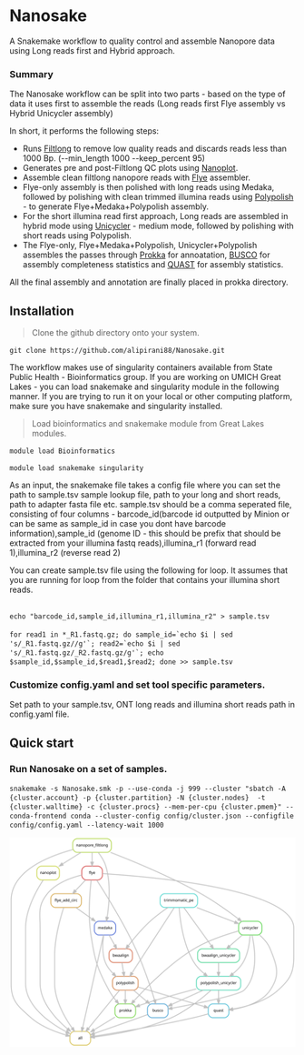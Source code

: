 # Nanosake
A Snakemake workflow to quality control and assemble Nanopore data using Long reads first and Hybrid approach.

### Summary

The Nanosake workflow can be split into two parts - based on the type of data it uses first to assemble the reads (Long reads first Flye assembly vs Hybrid Unicycler assembly)

In short, it performs the following steps:

- Runs [Filtlong](https://github.com/rrwick/Filtlong) to remove low quality reads and discards reads less than 1000 Bp. (--min_length 1000 --keep_percent 95)
- Generates pre and post-Filtlong QC plots using [Nanoplot](https://github.com/wdecoster/NanoPlot).
- Assemble clean filtlong nanopore reads with [Flye](https://github.com/fenderglass/Flye) assembler.
- Flye-only assembly is then polished with long reads using Medaka, followed by polishing with clean trimmed illumina reads using [Polypolish](https://github.com/rrwick/Polypolish) - to generate Flye+Medaka+Polypolish assembly.
- For the short illumina read first approach, Long reads are assembled in hybrid mode using [Unicycler](https://github.com/rrwick/Unicycler) - medium mode, followed by polishing with short reads using Polypolish.
- The Flye-only, Flye+Medaka+Polypolish, Unicycler+Polypolish assembles the passes through [Prokka](https://github.com/tseemann/prokka) for annoatation, [BUSCO](https://busco.ezlab.org/) for assembly completeness statistics and [QUAST](https://quast.sourceforge.net/) for assembly statistics.

All the final assembly and annotation are finally placed in prokka directory.

## Installation

> Clone the github directory onto your system.

```
git clone https://github.com/alipirani88/Nanosake.git
```

The workflow makes use of singularity containers available from State Public Health - Bioinformatics group. If you are working on UMICH Great Lakes - you can load snakemake and singularity module in the following manner. If you are trying to run it on your local or other computing platform, make sure you have snakemake and singularity installed.

> Load bioinformatics and snakemake module from Great Lakes modules.

```
module load Bioinformatics
```

```
module load snakemake singularity
```

As an input, the snakemake file takes a config file where you can set the path to sample.tsv sample lookup file, path to your long and short reads, path to adapter fasta file etc. sample.tsv should be a comma seperated file, consisting of four columns - barcode_id(barcode id outputted by Minion or can be same as sample_id in case you dont have barcode information),sample_id (genome ID - this should be prefix that should be extracted from your illumina fastq reads),illumina_r1 (forward read 1),illumina_r2 (reverse read 2)

You can create sample.tsv file using the following for loop. It assumes that you are running for loop from the folder that contains your illumina short reads.
  
```

echo "barcode_id,sample_id,illumina_r1,illumina_r2" > sample.tsv

for read1 in *_R1.fastq.gz; do sample_id=`echo $i | sed 's/_R1.fastq.gz//g'`; read2=`echo $i | sed 's/_R1.fastq.gz/_R2.fastq.gz/g'`; echo $sample_id,$sample_id,$read1,$read2; done >> sample.tsv 

```

### Customize config.yaml and set tool specific parameters.

Set path to your sample.tsv, ONT long reads and illumina short reads path in config.yaml file.

## Quick start

### Run Nanosake on a set of samples.

```
snakemake -s Nanosake.smk -p --use-conda -j 999 --cluster "sbatch -A {cluster.account} -p {cluster.partition} -N {cluster.nodes}  -t {cluster.walltime} -c {cluster.procs} --mem-per-cpu {cluster.pmem}" --conda-frontend conda --cluster-config config/cluster.json --configfile config/config.yaml --latency-wait 1000
```

![Alt text](./dag.svg)


